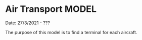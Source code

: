 # Air Transport MODEL
Date: 27/3/2021 - ??? 

The purpose of this model is to find a terminal for each aircraft.
